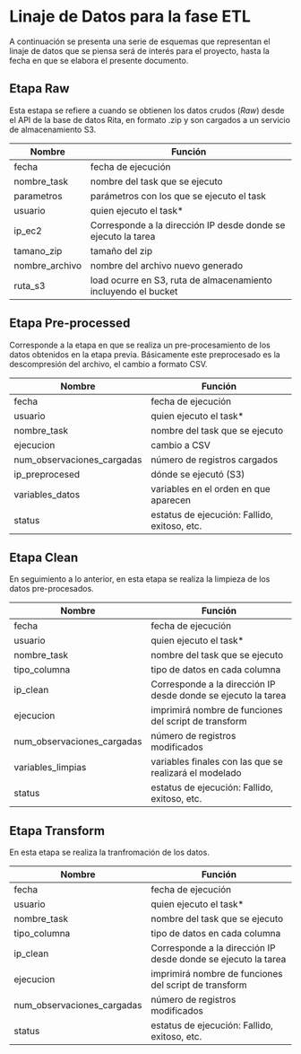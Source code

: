 # Linaje de Datos para la fase ETL

A continuación se presenta una serie de esquemas que representan el linaje de datos que se piensa será de interés para el proyecto, hasta la fecha en que se elabora el presente documento.

## Etapa Raw

Esta estapa se refiere a cuando se obtienen los datos crudos (*Raw*) desde el API de la base de datos Rita, en formato .zip y son cargados a un servicio de almacenamiento S3.

| Nombre            | Función                                           	            |
|-----------------	|----------------------------------------------------------------	|
| fecha            	| fecha de ejecución                                              |
| nombre_task      	| nombre del task que se ejecuto                                	|
| parametros      	| parámetros con los que se ejecuto el task                      	|
| usuario         	| quien ejecuto el task*                                         	|
| ip_ec2          	| Corresponde a la dirección IP desde donde se ejecuto la tarea  	|
| tamano_zip       	| tamaño del zip                                                	|
| nombre_archivo  	| nombre del archivo nuevo generado                              	|
| ruta_s3         	| load ocurre en S3, ruta de almacenamiento incluyendo el bucket 	|




## Etapa Pre-processed

Corresponde a la etapa en que se realiza un pre-procesamiento de los datos obtenidos en la etapa previa. Básicamente este preprocesado es la descompresión del archivo, el cambio a formato CSV.

| Nombre                    	| Función                                      	|
|---------------------------	|----------------------------------------------	|
| fecha                     	| fecha de ejecución                           	|
| usuario                   	| quien ejecuto el task*                       	|
| nombre_task               	| nombre del task que se ejecuto                |
| ejecucion                 	| cambio a CSV                                 	|
| num_observaciones_cargadas 	| número de registros cargados                	|
| ip_preprocesed             	| dónde se ejecutó (S3)                        	|
| variables_datos           	| variables en el orden en que aparecen        	|
| status                    	| estatus de ejecución: Fallido, exitoso, etc. 	|

## Etapa Clean

En seguimiento a lo anterior, en esta etapa se realiza la limpieza de los datos pre-procesados.

| Nombre                     	| Función                                               	|
|----------------------------	|-------------------------------------------------------	|
| fecha                      	| fecha de ejecución                                    	|
| usuario                    	| quien ejecuto el task*                                	|
| nombre_task               	| nombre del task que se ejecuto                         	|
| tipo_columna               	| tipo de datos en cada columna                         	|
| ip_clean                   	| Corresponde a la dirección IP desde donde se ejecuto la tarea|
| ejecucion                  	| imprimirá nombre de funciones del script de transform 	|
| num_observaciones_cargadas 	| número de registros modificados                       	|
| variables_limpias          	| variables finales con las que se realizará el modelado 	|
| status                     	| estatus de ejecución: Fallido, exitoso, etc.          	|


## Etapa Transform


En esta etapa se realiza la tranfromación de los datos.

| Nombre                        | Función                                                       |
|----------------------------   |-------------------------------------------------------        |
| fecha                         | fecha de ejecución                                            |
| usuario                       | quien ejecuto el task*                                        |
| nombre_task                   | nombre del task que se ejecuto                                |
| tipo_columna                  | tipo de datos en cada columna                                 |
| ip_clean                      | Corresponde a la dirección IP desde donde se ejecuto la tarea |
| ejecucion                     | imprimirá nombre de funciones del script de transform         |
| num_observaciones_cargadas    | número de registros modificados                               |
| status                        | estatus de ejecución: Fallido, exitoso, etc.                  |

